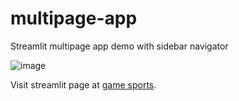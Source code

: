 # multipage-app
Streamlit multipage app demo with sidebar navigator

![image](https://github.com/fsmosca/multipage-app/assets/22366935/5c824afa-5fa5-406d-9901-86b6ecd4eaae)

Visit streamlit page at [game sports](https://gamesports.streamlit.app/).
